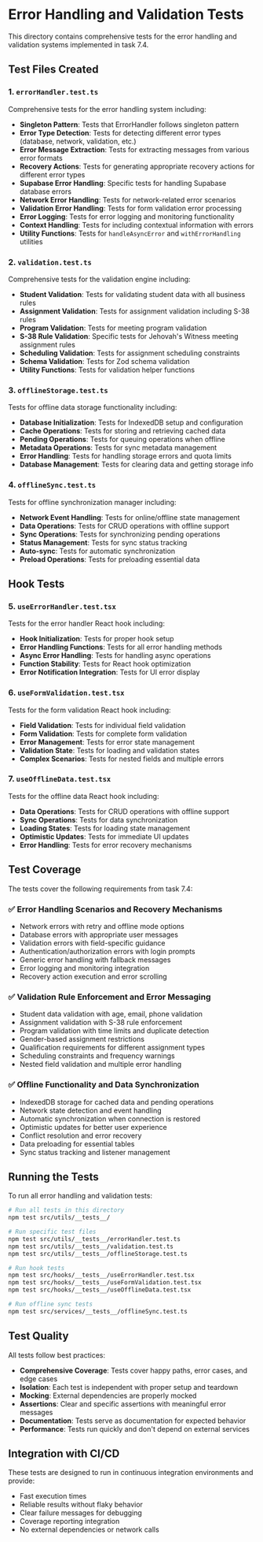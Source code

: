 # Error Handling and Validation Tests

This directory contains comprehensive tests for the error handling and validation systems implemented in task 7.4.

## Test Files Created

### 1. `errorHandler.test.ts`
Comprehensive tests for the error handling system including:
- **Singleton Pattern**: Tests that ErrorHandler follows singleton pattern
- **Error Type Detection**: Tests for detecting different error types (database, network, validation, etc.)
- **Error Message Extraction**: Tests for extracting messages from various error formats
- **Recovery Actions**: Tests for generating appropriate recovery actions for different error types
- **Supabase Error Handling**: Specific tests for handling Supabase database errors
- **Network Error Handling**: Tests for network-related error scenarios
- **Validation Error Handling**: Tests for form validation error processing
- **Error Logging**: Tests for error logging and monitoring functionality
- **Context Handling**: Tests for including contextual information with errors
- **Utility Functions**: Tests for `handleAsyncError` and `withErrorHandling` utilities

### 2. `validation.test.ts`
Comprehensive tests for the validation engine including:
- **Student Validation**: Tests for validating student data with all business rules
- **Assignment Validation**: Tests for assignment validation including S-38 rules
- **Program Validation**: Tests for meeting program validation
- **S-38 Rule Validation**: Specific tests for Jehovah's Witness meeting assignment rules
- **Scheduling Validation**: Tests for assignment scheduling constraints
- **Schema Validation**: Tests for Zod schema validation
- **Utility Functions**: Tests for validation helper functions

### 3. `offlineStorage.test.ts`
Tests for offline data storage functionality including:
- **Database Initialization**: Tests for IndexedDB setup and configuration
- **Cache Operations**: Tests for storing and retrieving cached data
- **Pending Operations**: Tests for queuing operations when offline
- **Metadata Operations**: Tests for sync metadata management
- **Error Handling**: Tests for handling storage errors and quota limits
- **Database Management**: Tests for clearing data and getting storage info

### 4. `offlineSync.test.ts`
Tests for offline synchronization manager including:
- **Network Event Handling**: Tests for online/offline state management
- **Data Operations**: Tests for CRUD operations with offline support
- **Sync Operations**: Tests for synchronizing pending operations
- **Status Management**: Tests for sync status tracking
- **Auto-sync**: Tests for automatic synchronization
- **Preload Operations**: Tests for preloading essential data

## Hook Tests

### 5. `useErrorHandler.test.tsx`
Tests for the error handler React hook including:
- **Hook Initialization**: Tests for proper hook setup
- **Error Handling Functions**: Tests for all error handling methods
- **Async Error Handling**: Tests for handling async operations
- **Function Stability**: Tests for React hook optimization
- **Error Notification Integration**: Tests for UI error display

### 6. `useFormValidation.test.tsx`
Tests for the form validation React hook including:
- **Field Validation**: Tests for individual field validation
- **Form Validation**: Tests for complete form validation
- **Error Management**: Tests for error state management
- **Validation State**: Tests for loading and validation states
- **Complex Scenarios**: Tests for nested fields and multiple errors

### 7. `useOfflineData.test.tsx`
Tests for the offline data React hook including:
- **Data Operations**: Tests for CRUD operations with offline support
- **Sync Operations**: Tests for data synchronization
- **Loading States**: Tests for loading state management
- **Optimistic Updates**: Tests for immediate UI updates
- **Error Handling**: Tests for error recovery mechanisms

## Test Coverage

The tests cover the following requirements from task 7.4:

### ✅ Error Handling Scenarios and Recovery Mechanisms
- Network errors with retry and offline mode options
- Database errors with appropriate user messages
- Validation errors with field-specific guidance
- Authentication/authorization errors with login prompts
- Generic error handling with fallback messages
- Error logging and monitoring integration
- Recovery action execution and error scrolling

### ✅ Validation Rule Enforcement and Error Messaging
- Student data validation with age, email, phone validation
- Assignment validation with S-38 rule enforcement
- Program validation with time limits and duplicate detection
- Gender-based assignment restrictions
- Qualification requirements for different assignment types
- Scheduling constraints and frequency warnings
- Nested field validation and multiple error handling

### ✅ Offline Functionality and Data Synchronization
- IndexedDB storage for cached data and pending operations
- Network state detection and event handling
- Automatic synchronization when connection is restored
- Optimistic updates for better user experience
- Conflict resolution and error recovery
- Data preloading for essential tables
- Sync status tracking and listener management

## Running the Tests

To run all error handling and validation tests:

```bash
# Run all tests in this directory
npm test src/utils/__tests__/

# Run specific test files
npm test src/utils/__tests__/errorHandler.test.ts
npm test src/utils/__tests__/validation.test.ts
npm test src/utils/__tests__/offlineStorage.test.ts

# Run hook tests
npm test src/hooks/__tests__/useErrorHandler.test.tsx
npm test src/hooks/__tests__/useFormValidation.test.tsx
npm test src/hooks/__tests__/useOfflineData.test.tsx

# Run offline sync tests
npm test src/services/__tests__/offlineSync.test.ts
```

## Test Quality

All tests follow best practices:
- **Comprehensive Coverage**: Tests cover happy paths, error cases, and edge cases
- **Isolation**: Each test is independent with proper setup and teardown
- **Mocking**: External dependencies are properly mocked
- **Assertions**: Clear and specific assertions with meaningful error messages
- **Documentation**: Tests serve as documentation for expected behavior
- **Performance**: Tests run quickly and don't depend on external services

## Integration with CI/CD

These tests are designed to run in continuous integration environments and provide:
- Fast execution times
- Reliable results without flaky behavior
- Clear failure messages for debugging
- Coverage reporting integration
- No external dependencies or network calls